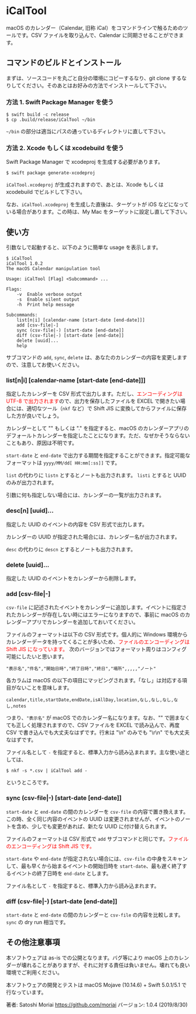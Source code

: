 # iCalTool

macOS のカレンダー（Calendar, 旧称 iCal）をコマンドラインで触るためのツールです。CSV ファイルを取り込んで、Calendar に同期させることができます。

## コマンドのビルドとインストール

まずは、ソースコードを丸ごと自分の環境にコピーするなり、git clone するなりしてください。そのあとはお好みの方法でインストールして下さい。

### 方法 1. Swift Package Manager を使う

```
$ swift build -c release
$ cp .build/release/iCalTool ~/bin
```

`~/bin` の部分は適当にパスの通っているディレクトリに直して下さい。

### 方法 2. Xcode もしくは xcodebuild を使う

Swift Package Manager で xcodeproj を生成する必要があります。

```
$ swift package generate-xcodeproj
```

`iCalTool.xcodeproj` が生成されますので、あとは、Xcode もしくは xcodebuild でビルドして下さい。

なお、`iCalTool.xcodeproj` を生成した直後は、ターゲットが iOS などになっている場合があります。この時は、My Mac をターゲットに設定し直して下さい。


## 使い方

引数なしで起動すると、以下のように簡単な usage を表示します。

```
$ iCalTool
iCalTool 1.0.2
The macOS Calendar manipulation tool

Usage: iCalTool [Flag] <Subcommand> ...

Flags:
    -v  Enable verbose output
    -s  Enable silent output
    -h  Print help message

Subcommands:
    list[n|i] [calendar-name [start-date [end-date]]]
    add [csv-file|-]
    sync (csv-file|-) [start-date [end-date]]
    diff (csv-file|-) [start-date [end-date]]
    delete [uuid]...
    help

```

サブコマンドの `add`, `sync`, `delete` は、あなたのカレンダーの内容を変更しますので、注意してお使いください。

### list[n|i] [calendar-name [start-date [end-date]]]

指定したカレンダーを CSV 形式で出力します。ただし、<font color="Red">エンコーディングは UTF-8 で出力されます</font>ので、出力を保存したファイルを EXCEL で開きたい場合には、適切なツール（`nkf` など）で Shift JIS に変換してからファイルに保存した方が良いでしょう。

カレンダーとして "" もしくは "." を指定すると、macOS のカレンダーアプリのデフォールトカレンダーを指定したことになります。ただ、なぜかそうならないこともあり、原因は不明です。

`start-date` と `end-date` で出力する期間を指定することができます。指定可能なフォーマットは `yyyy/MM/dd[ HH:mm[:ss]]` です。

`list` の代わりに `listn` とするとノートも出力されます。 `listi` とすると UUID のみが出力されます。

引数に何も指定しない場合には、カレンダーの一覧が出力されます。

### desc[n] [uuid]...

指定した UUID のイベントの内容を CSV 形式で出力します。

カレンダーの UUID が指定された場合には、カレンダー名が出力されます。

`desc` の代わりに `descn` とするとノートも出力されます。

### delete [uuid]...

指定した UUID のイベントをカレンダーから削除します。

### add [csv-file|-]

`csv-file` に記述されたイベントをカレンダーに追加します。イベントに指定されたカレンダーが存在しない時にはエラーになりますので、事前に macOS のカレンダーアプリでカレンダーを追加しておいてください。

ファイルのフォーマットは以下の CSV 形式です。個人的に Windows 環境からカレンダーデータを持ってくることが多いため、<font color="Red">ファイルのエンコーディングは Shift JIS になっています。</font>
次のバージョンではフォーマット周りはコンフィグ可能にしたいと思います。

```
"表示名","件名","開始日時","終了日時","終日","場所",,,,,"ノート"
```

各カラムは macOS の以下の項目にマッピングされます。「なし」は対応する項目がないことを意味します。

```
calendar,title,startDate,endDate,isAllDay,location,なし,なし,なし,なし,notes
```

つまり、`"表示名"` が macOS でのカレンダー名になります。なお、"" で囲まなくても正しく処理されますので、CSV ファイルを EXCEL で読み込んで、再度 CSV で書き込んでも大丈夫なはずです。行末は "\n" のみでも "\r\n" でも大丈夫なはずです。

ファイル名として `-` を指定すると、標準入力から読み込まれます。主な使い途としては、

```
$ nkf -s *.csv | iCalTool add -
```

というところです。

### sync (csv-file|-) [start-date [end-date]]

`start-date` と `end-date` の間のカレンダーを `csv-file` の内容で置き換えます。この時、全く同じ内容のイベントの UUID は変更されませんが、イベントのノートを含め、少しでも変更があれば、新たな UUID に付け替えられます。

ファイルのフォーマットは CSV 形式で `add` サブコマンドと同じです。<font color="Red">ファイルのエンコーディングは Shift JIS です。</font>

`start-date` や `end-date` が指定されない場合には、`csv-file` の中身をスキャンして、最も早くから始まるイベントの開始日時を `start-date`、最も遅く終了するイベントの終了日時を `end-date` とします。

ファイル名として `-` を指定すると、標準入力から読み込まれます。

### diff (csv-file|-) [start-date [end-date]]

`start-date` と `end-date` の間のカレンダーと `csv-file` の内容を比較します。`sync` の dry run 相当です。

## その他注意事項

本ソフトウェアは as-is での公開となります。バグ等により macOS 上のカレンダーが壊れることがありますが、それに対する責任は負いません。壊れても良い環境でご利用ください。

本ソフトウェアの開発とテストは macOS Mojave (10.14.6) + Swift 5.0.1/5.1 で行なっています。


著者: Satoshi Moriai <https://github.com/moriai>
バージョン: 1.0.4 (2019/8/30)

